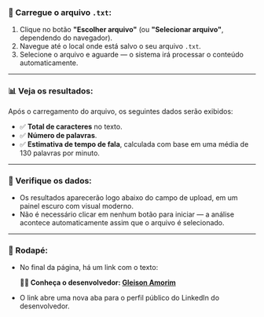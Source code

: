 ### 📄 Carregue o arquivo `.txt`:

1. Clique no botão **"Escolher arquivo"** (ou **"Selecionar arquivo"**, dependendo do navegador).
2. Navegue até o local onde está salvo o seu arquivo `.txt`.
3. Selecione o arquivo e aguarde — o sistema irá processar o conteúdo automaticamente.

---

### 📊 Veja os resultados:

Após o carregamento do arquivo, os seguintes dados serão exibidos:

- ✅ **Total de caracteres** no texto.
- ✅ **Número de palavras**.
- ✅ **Estimativa de tempo de fala**, calculada com base em uma média de 130 palavras por minuto.

---

### 🧾 Verifique os dados:

- Os resultados aparecerão logo abaixo do campo de upload, em um painel escuro com visual moderno.
- Não é necessário clicar em nenhum botão para iniciar — a análise acontece automaticamente assim que o arquivo é selecionado.

---

### 🔗 Rodapé:

- No final da página, há um link com o texto:
  
  **👨‍💻 Conheça o desenvolvedor: [Gleison Amorim](https://www.linkedin.com/in/gleisonamorim/)**

- O link abre uma nova aba para o perfil público do LinkedIn do desenvolvedor.
